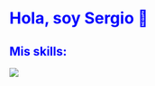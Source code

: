 <div style="color: blue">
  <h1>Hola, soy Sergio 👋</h1>

  <h2>Mis skills:</h2>
  <img src="https://skillicons.dev/icons?i=html,css,js,react,jquery,php,java,mysql,vscode,vite,tailwind,github" />
</div>
<!--
- 🔭 I’m currently working on ...
- 🌱 I’m currently learning ...
- 👯 I’m looking to collaborate on ...
- 🤔 I’m looking for help with ...
- 💬 Ask me about ...
- 📫 How to reach me: ...
- 😄 Pronouns: ...
- ⚡ Fun fact: ...
-->

